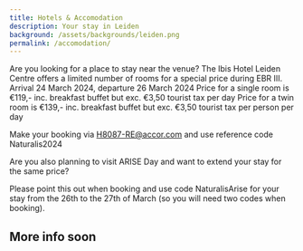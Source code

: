 ```yaml
---
title: Hotels & Accomodation
description: Your stay in Leiden
background: /assets/backgrounds/leiden.png
permalink: /accomodation/
---
```


Are you looking for a place to stay near the venue?
The Ibis Hotel Leiden Centre offers a limited number of rooms for a special price during EBR III.
Arrival 24 March 2024, departure 26 March 2024
Price for a single room is €119,- inc. breakfast buffet but exc. €3,50 tourist tax per day
Price for a twin room is €139,- inc. breakfast buffet but exc. €3,50 tourist tax per person per day

Make your booking via H8087-RE@accor.com and use reference code Naturalis2024


Are you also planning to visit ARISE Day and want to extend your stay for the same price?

Please point this out when booking and use code NaturalisArise for your stay from the 26th to the 27th of March (so you will need two codes when booking).

## More info soon
